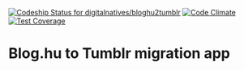 [![Codeship Status for digitalnatives/bloghu2tumblr](https://www.codeship.io/projects/8a7637e0-2943-0132-1855-5e180bdf5191/status)](https://www.codeship.io/projects/38048)
[![Code Climate](https://codeclimate.com/github/digitalnatives/bloghu2tumblr/badges/gpa.svg)](https://codeclimate.com/github/digitalnatives/bloghu2tumblr)
[![Test Coverage](https://codeclimate.com/github/digitalnatives/bloghu2tumblr/badges/coverage.svg)](https://codeclimate.com/github/digitalnatives/bloghu2tumblr)

# Blog.hu to Tumblr migration app
